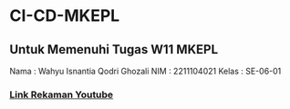 # CI-CD-MKEPL


## Untuk Memenuhi Tugas W11 MKEPL

Nama    : Wahyu Isnantia Qodri Ghozali
NIM     : 2211104021
Kelas   : SE-06-01

### [Link Rekaman Youtube](https://)